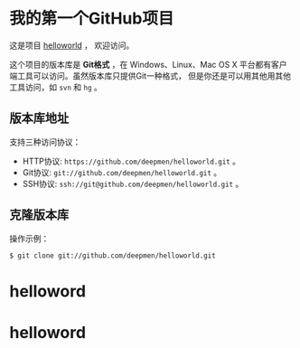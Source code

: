 # 我的第一个GitHub项目

这是项目 [helloworld](https://github.com/deepmen/helloworld) ，
欢迎访问。

这个项目的版本库是 **Git格式** ，在 Windows、Linux、Mac OS X
平台都有客户端工具可以访问。虽然版本库只提供Git一种格式，
但是你还是可以用其他用其他工具访问，如 ``svn`` 和 ``hg`` 。

## 版本库地址

支持三种访问协议：

* HTTP协议: `https://github.com/deepmen/helloworld.git` 。
* Git协议: `git://github.com/deepmen/helloworld.git` 。
* SSH协议: `ssh://git@github.com/deepmen/helloworld.git` 。

## 克隆版本库

操作示例：

    $ git clone git://github.com/deepmen/helloworld.git
# helloword
# helloword
